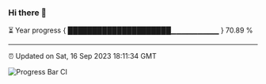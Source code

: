 ### Hi there 👋

⏳ Year progress { █████████████████████▁▁▁▁▁▁▁▁▁ } 70.89 %

---

⏰ Updated on Sat, 16 Sep 2023 18:11:34 GMT

![Progress Bar CI](https://github.com/liununu/liununu/workflows/Progress%20Bar%20CI/badge.svg)
